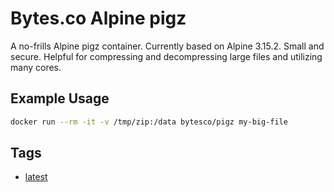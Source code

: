 # Bytes.co Alpine pigz

A no-frills Alpine pigz container. Currently based on Alpine 3.15.2. Small and secure. Helpful for compressing and decompressing large files and utilizing many cores.

## Example Usage
```bash
docker run --rm -it -v /tmp/zip:/data bytesco/pigz my-big-file
```

## Tags
- [latest](https://github.com/BytesCo/docker-pigz/blob/production/Dockerfile)

